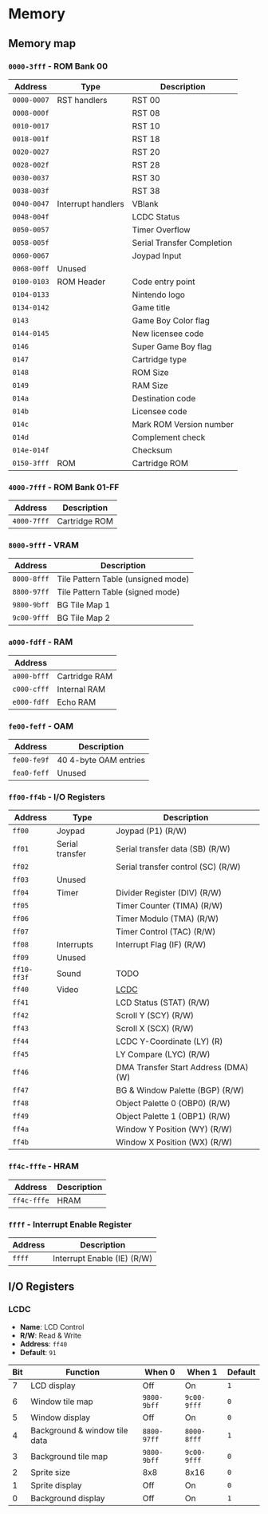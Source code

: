 # Memory

## Memory map

### `0000-3fff` - ROM Bank 00

| Address     | Type               | Description                |
|-------------|--------------------|----------------------------|
| `0000-0007` | RST handlers       | RST 00                     |
| `0008-000f` |                    | RST 08                     |
| `0010-0017` |                    | RST 10                     |
| `0018-001f` |                    | RST 18                     |
| `0020-0027` |                    | RST 20                     |
| `0028-002f` |                    | RST 28                     |
| `0030-0037` |                    | RST 30                     |
| `0038-003f` |                    | RST 38                     |
| `0040-0047` | Interrupt handlers | VBlank                     |
| `0048-004f` |                    | LCDC Status                |
| `0050-0057` |                    | Timer Overflow             |
| `0058-005f` |                    | Serial Transfer Completion |
| `0060-0067` |                    | Joypad Input               |
| `0068-00ff` | Unused             |                            |
| `0100-0103` | ROM Header         | Code entry point           |
| `0104-0133` |                    | Nintendo logo              |
| `0134-0142` |                    | Game title                 |
| `0143`      |                    | Game Boy Color flag        |
| `0144-0145` |                    | New licensee code          |
| `0146`      |                    | Super Game Boy flag        |
| `0147`      |                    | Cartridge type             |
| `0148`      |                    | ROM Size                   |
| `0149`      |                    | RAM Size                   |
| `014a`      |                    | Destination code           |
| `014b`      |                    | Licensee code              |
| `014c`      |                    | Mark ROM Version number    |
| `014d`      |                    | Complement check           |
| `014e-014f` |                    | Checksum                   |
| `0150-3fff` | ROM                | Cartridge ROM              |

### `4000-7fff` - ROM Bank 01-FF

| Address     | Description   |
|-------------|---------------|
| `4000-7fff` | Cartridge ROM |

### `8000-9fff` - VRAM

| Address     | Description                        |
|-------------|------------------------------------|
| `8000-8fff` | Tile Pattern Table (unsigned mode) |
| `8800-97ff` | Tile Pattern Table (signed mode)   |
| `9800-9bff` | BG Tile Map 1                      |
| `9c00-9fff` | BG Tile Map 2                      |

### `a000-fdff` - RAM

| Address     |               |
|-------------|---------------|
| `a000-bfff` | Cartridge RAM |
| `c000-cfff` | Internal RAM  |
| `e000-fdff` | Echo RAM      |

### `fe00-feff` - OAM

| Address     | Description           |
|-------------|-----------------------|
| `fe00-fe9f` | 40 4-byte OAM entries |
| `fea0-feff` | Unused                |

### `ff00-ff4b` - I/O Registers

| Address     | Type            | Description                          |
|-------------|-----------------|--------------------------------------|
| `ff00`      | Joypad          | Joypad (P1) (R/W)                    |
| `ff01`      | Serial transfer | Serial transfer data (SB) (R/W)      |
| `ff02`      |                 | Serial transfer control (SC) (R/W)   |
| `ff03`      | Unused          |                                      |
| `ff04`      | Timer           | Divider Register (DIV) (R/W)         |
| `ff05`      |                 | Timer Counter (TIMA) (R/W)           |
| `ff06`      |                 | Timer Modulo (TMA) (R/W)             |
| `ff07`      |                 | Timer Control (TAC) (R/W)            |
| `ff08`      | Interrupts      | Interrupt Flag (IF) (R/W)            |
| `ff09`      | Unused          |                                      |
| `ff10-ff3f` | Sound           | TODO                                 |
| `ff40`      | Video           | [LCDC](#lcdc)                        |
| `ff41`      |                 | LCD Status (STAT) (R/W)              |
| `ff42`      |                 | Scroll Y (SCY) (R/W)                 |
| `ff43`      |                 | Scroll X (SCX) (R/W)                 |
| `ff44`      |                 | LCDC Y-Coordinate (LY) (R)           |
| `ff45`      |                 | LY Compare (LYC) (R/W)               |
| `ff46`      |                 | DMA Transfer Start Address (DMA) (W) |
| `ff47`      |                 | BG & Window Palette (BGP) (R/W)      |
| `ff48`      |                 | Object Palette 0 (OBP0) (R/W)        |
| `ff49`      |                 | Object Palette 1 (OBP1) (R/W)        |
| `ff4a`      |                 | Window Y Position (WY) (R/W)         |
| `ff4b`      |                 | Window X Position (WX) (R/W)         |

### `ff4c-fffe` - HRAM

| Address     | Description |
|-------------|-------------|
| `ff4c-fffe` | HRAM        |

### `ffff` - Interrupt Enable Register

| Address | Description                 |
|---------|-----------------------------|
| `ffff`  | Interrupt Enable (IE) (R/W) |

## I/O Registers

### LCDC

* **Name**: LCD Control
* **R/W**: Read & Write
* **Address**: `ff40`
* **Default**: `91`

| Bit | Function                      | When 0      | When 1      | Default |
|-----|-------------------------------|-------------|-------------|---------|
| 7   | LCD display                   | Off         | On          | `1`     |
| 6   | Window tile map               | `9800-9bff` | `9c00-9fff` | `0`     |
| 5   | Window display                | Off         | On          | `0`     |
| 4   | Background & window tile data | `8800-97ff` | `8000-8fff` | `1`     |
| 3   | Background tile map           | `9800-9bff` | `9c00-9fff` | `0`     |
| 2   | Sprite size                   | 8x8         | 8x16        | `0`     |
| 1   | Sprite display                | Off         | On          | `0`     |
| 0   | Background display            | Off         | On          | `1`     |
